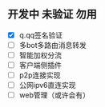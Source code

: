 ## 开发中 未验证 勿用

- [x] q.qq签名验证
- [ ] 多bot多路由消息转发
- [ ] 智能加权分流
- [ ] 客户端侧插件
- [ ] p2p连接实现
- [ ] 公网ipv6直连实现
- [ ] web管理（或许会有）
